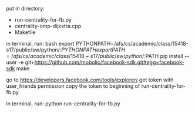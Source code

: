 put in directory:
 * run-centrality-for-fb.py
 * centrality-omp-dijkstra.cpp
 * Makefile

in terminal, run:
bash
export PYTHONPATH=/afs/cs/academic/class/15418-s17/public/sw/python/:$PYTHONPATH
export PATH=/afs/cs/academic/class/15418-s17/public/sw/python/:$PATH
pip install --user -e git+https://github.com/mobolic/facebook-sdk.git#egg=facebook-sdk
make

go to https://developers.facebook.com/tools/explorer/
get token with user_friends permission
copy the token to beginning of run-centrality-for-fb.py

in terminal, run:
python run-centrality-for-fb.py
